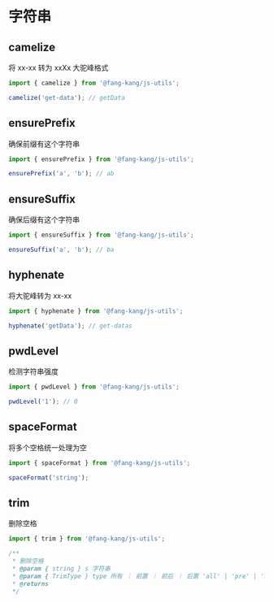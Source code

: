 # 字符串

## camelize

将 xx-xx 转为 xxXx 大驼峰格式

```typescript
import { camelize } from '@fang-kang/js-utils';

camelize('get-data'); // getData
```

## ensurePrefix

确保前缀有这个字符串

```typescript
import { ensurePrefix } from '@fang-kang/js-utils';

ensurePrefix('a', 'b'); // ab
```

## ensureSuffix

确保后缀有这个字符串

```typescript
import { ensureSuffix } from '@fang-kang/js-utils';

ensureSuffix('a', 'b'); // ba
```

## hyphenate

将大驼峰转为 xx-xx

```typescript
import { hyphenate } from '@fang-kang/js-utils';

hyphenate('getData'); // get-datas
```

## pwdLevel

检测字符串强度

```typescript
import { pwdLevel } from '@fang-kang/js-utils';

pwdLevel('1'); // 0
```

## spaceFormat

将多个空格统一处理为空

```typescript
import { spaceFormat } from '@fang-kang/js-utils';

spaceFormat('string');
```

## trim

删除空格

```typescript
import { trim } from '@fang-kang/js-utils';

/**
 * 删除空格
 * @param { string } s 字符串
 * @param { TrimType } type 所有 ｜ 前置 ｜ 前后 ｜ 后置 'all' | 'pre' | 'around' | 'post'
 * @returns
 */
```
